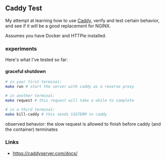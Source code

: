 ## Caddy Test

My attempt at learning how to use [Caddy](https://caddyserver.com/), verify and test certain
behavior, and see if it will be a good replacement for NGINX.

Assumes you have Docker and HTTPie installed.

### experiments

Here's what I've tested so far:

#### graceful shutdown

```bash
# in your first terminal:
make run # start the server with caddy as a reverse proxy

# in another terminal:
make request # this request will take a while to complete

# in a third terminal:
make kill-caddy # this sends SIGTERM to caddy
```

observed behavior: the slow request is allowed to finish before caddy (and the container) terminates

### Links

* https://caddyserver.com/docs/

